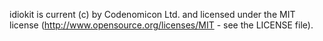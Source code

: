 idiokit is current (c) by Codenomicon Ltd. and licensed under
the MIT license (http://www.opensource.org/licenses/MIT -
see the LICENSE file).
